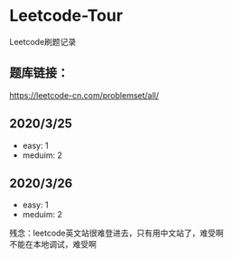 # Leetcode-Tour
Leetcode刷题记录

## 题库链接：
https://leetcode-cn.com/problemset/all/

## 2020/3/25 
- easy: 1
- meduim: 2
## 2020/3/26 
- easy: 1
- meduim: 2 


残念：leetcode英文站很难登进去，只有用中文站了，难受啊  
不能在本地调试，难受啊